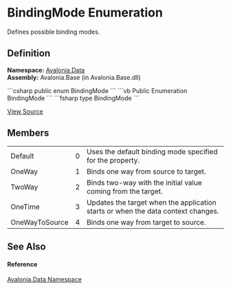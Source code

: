 # BindingMode Enumeration


Defines possible binding modes.



## Definition
**Namespace:** <a href="N_Avalonia_Data">Avalonia.Data</a>  
**Assembly:** Avalonia.Base (in Avalonia.Base.dll)

<Tabs groupId="api-code-preview">
<TabItem value="csharp" label="C#">
```csharp
public enum BindingMode
```
</TabItem>
<TabItem value="vb" label="VB">
```vb
Public Enumeration BindingMode
```
</TabItem>
<TabItem value="fsharp" label="F#">
```fsharp
type BindingMode
```
</TabItem>
</Tabs>



<a href="https://github.com/AvaloniaUI/Avalonia/tree/master/src/Avalonia.Base/Data/BindingMode.cs" title="View the source code">View Source</a>



## Members
<table>
<tr>
<td>Default</td>
<td>0</td>
<td>Uses the default binding mode specified for the property.</td>
</tr>
<tr>
<td>OneWay</td>
<td>1</td>
<td>Binds one way from source to target.</td>
</tr>
<tr>
<td>TwoWay</td>
<td>2</td>
<td>Binds two-way with the initial value coming from the target.</td>
</tr>
<tr>
<td>OneTime</td>
<td>3</td>
<td>Updates the target when the application starts or when the data context changes.</td>
</tr>
<tr>
<td>OneWayToSource</td>
<td>4</td>
<td>Binds one way from target to source.</td>
</tr>
</table>

## See Also


#### Reference
<a href="N_Avalonia_Data">Avalonia.Data Namespace</a>  

